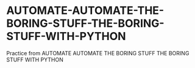 # AUTOMATE-AUTOMATE-THE-BORING-STUFF-THE-BORING-STUFF-WITH-PYTHON
Practice from AUTOMATE AUTOMATE THE BORING STUFF THE BORING STUFF WITH PYTHON
